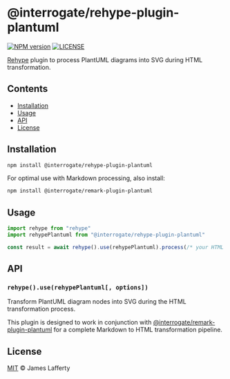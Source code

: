 # @interrogate/rehype-plugin-plantuml

[![NPM version][npm-badge]][npm-url] [![LICENSE][license-badge]][license-url]

[Rehype][rehype] plugin to process PlantUML diagrams into SVG during HTML transformation.

## Contents

- [Installation](#installation)
- [Usage](#usage)
- [API](#api)
- [License](#license)

## Installation

```bash
npm install @interrogate/rehype-plugin-plantuml
```

For optimal use with Markdown processing, also install:

```bash
npm install @interrogate/remark-plugin-plantuml
```

## Usage

```js
import rehype from "rehype"
import rehypePlantuml from "@interrogate/rehype-plugin-plantuml"

const result = await rehype().use(rehypePlantuml).process(/* your HTML */)
```

## API

### `rehype().use(rehypePlantuml[, options])`

Transform PlantUML diagram nodes into SVG during the HTML transformation process.

This plugin is designed to work in conjunction with
[@interrogate/remark-plugin-plantuml][remark-plantuml] for a complete Markdown to HTML
transformation pipeline.

## License

[MIT][license-url] © James Lafferty

[npm-badge]: https://img.shields.io/npm/v/@interrogate/rehype-plugin-plantuml.svg
[npm-url]: https://www.npmjs.com/package/@interrogate/rehype-plugin-plantuml
[license-badge]: https://img.shields.io/npm/l/@interrogate/rehype-plugin-plantuml.svg
[license-url]: https://github.com/james-lafferty/interrogate/blob/main/LICENSE
[rehype]: https://github.com/rehypejs/rehype
[remark-plantuml]: https://www.npmjs.com/package/@interrogate/remark-plugin-plantuml
